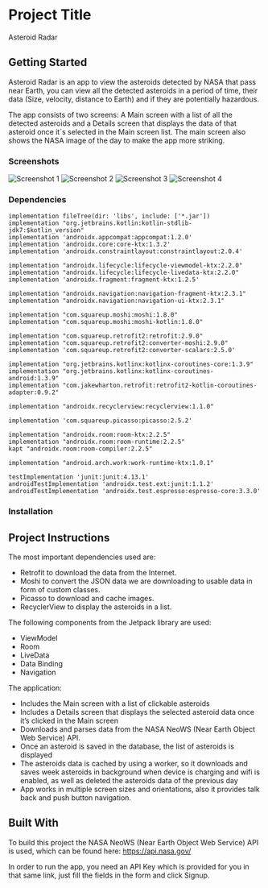 # Project Title

Asteroid Radar

## Getting Started

Asteroid Radar is an app to view the asteroids detected by NASA that pass near Earth, you can view all the detected asteroids in a period of time, their data (Size, velocity, distance to Earth) and if they are potentially hazardous.

The app consists of two screens: A Main screen with a list of all the detected asteroids and a Details screen that displays the data of that asteroid once it´s selected in the Main screen list. The main screen also shows the NASA image of the day to make the app more striking.

### Screenshots

![Screenshot 1](My-Asteroid-Radar/screenshots/screen_1.png)
![Screenshot 2](My-Asteroid-Radar/screenshots/screen_2.png)
![Screenshot 3](My-Asteroid-Radar/screenshots/screen_3.png)
![Screenshot 4](My-Asteroid-Radar/screenshots/screen_4.png)

### Dependencies

    implementation fileTree(dir: 'libs', include: ['*.jar'])
    implementation "org.jetbrains.kotlin:kotlin-stdlib-jdk7:$kotlin_version"
    implementation 'androidx.appcompat:appcompat:1.2.0'
    implementation 'androidx.core:core-ktx:1.3.2'
    implementation 'androidx.constraintlayout:constraintlayout:2.0.4'

    implementation "androidx.lifecycle:lifecycle-viewmodel-ktx:2.2.0"
    implementation "androidx.lifecycle:lifecycle-livedata-ktx:2.2.0"
    implementation 'androidx.fragment:fragment-ktx:1.2.5'

    implementation "androidx.navigation:navigation-fragment-ktx:2.3.1"
    implementation "androidx.navigation:navigation-ui-ktx:2.3.1"

    implementation "com.squareup.moshi:moshi:1.8.0"
    implementation "com.squareup.moshi:moshi-kotlin:1.8.0"

    implementation "com.squareup.retrofit2:retrofit:2.9.0"
    implementation "com.squareup.retrofit2:converter-moshi:2.9.0"
    implementation 'com.squareup.retrofit2:converter-scalars:2.5.0'

    implementation "org.jetbrains.kotlinx:kotlinx-coroutines-core:1.3.9"
    implementation "org.jetbrains.kotlinx:kotlinx-coroutines-android:1.3.9"
    implementation "com.jakewharton.retrofit:retrofit2-kotlin-coroutines-adapter:0.9.2"

    implementation "androidx.recyclerview:recyclerview:1.1.0"

    implementation 'com.squareup.picasso:picasso:2.5.2'

    implementation "androidx.room:room-ktx:2.2.5"
    implementation "androidx.room:room-runtime:2.2.5"
    kapt "androidx.room:room-compiler:2.2.5"

    implementation "android.arch.work:work-runtime-ktx:1.0.1"

    testImplementation 'junit:junit:4.13.1'
    androidTestImplementation 'androidx.test.ext:junit:1.1.2'
    androidTestImplementation 'androidx.test.espresso:espresso-core:3.3.0'

### Installation

## Project Instructions

The most important dependencies used are:
- Retrofit to download the data from the Internet.
- Moshi to convert the JSON data we are downloading to usable data in form of custom classes.
- Picasso to download and cache images.
- RecyclerView to display the asteroids in a list.

The following components from the Jetpack library are used:
- ViewModel
- Room
- LiveData
- Data Binding
- Navigation


The application:
- Includes the Main screen with a list of clickable asteroids
- Includes a Details screen that displays the selected asteroid data once it’s clicked in the Main screen
- Downloads and parses data from the NASA NeoWS (Near Earth Object Web Service) API.
- Once an asteroid is saved in the database, the list of asteroids is displayed
- The asteroids data is cached by using a worker, so it downloads and saves week asteroids in background when device is charging and wifi is enabled, as well as deleted the asteroids data of the previous day
- App works in multiple screen sizes and orientations, also it provides talk back and push button navigation.


## Built With

To build this project the NASA NeoWS (Near Earth Object Web Service) API is used, which can be found here:
https://api.nasa.gov/

In order to run the app, you need an API Key which is provided for you in that same link, just fill the fields in the form and click Signup.
